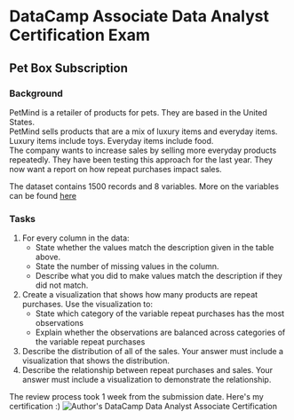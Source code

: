 # DataCamp Associate Data Analyst Certification Exam

## Pet Box Subscription

### Background

PetMind is a retailer of products for pets. They are based in the United States.  
PetMind sells products that are a mix of luxury items and everyday items. Luxury items include toys. Everyday items include food.  
The company wants to increase sales by selling more everyday products repeatedly. They have been testing this approach for the last year.
They now want a report on how repeat purchases impact sales.

The dataset contains 1500 records and 8 variables. More on the variables can be found [here](https://github.com/ssarrayya/datacamp-associate-certification/blob/main/Practical%2B-%2BDAA%2B-%2BPet%2BSupplies%2B-%2B2212.pdf)


### Tasks

1. For every column in the data:
    - State whether the values match the description given in the table above.
    - State the number of missing values in the column.
    - Describe what you did to make values match the description if they did not match.
2. Create a visualization that shows how many products are repeat purchases. Use the visualization to:
    - State which category of the variable repeat purchases has the most observations
    - Explain whether the observations are balanced across categories of the variable repeat purchases
3. Describe the distribution of all of the sales. Your answer must include a visualization that shows the distribution.
4. Describe the relationship between repeat purchases and sales. Your answer must include a visualization to demonstrate the relationship.


The review process took 1 week from the submission date. Here's my certification :)
![Author's DataCamp Data Analyst Associate Certification](https://github.com/ssarrayya/datacamp-associate-certification/blob/main/Certification.jpg) 

